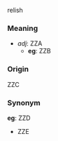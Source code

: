 relish
### Meaning
+ _adj_: ZZA
    + __eg__: ZZB

### Origin

ZZC

### Synonym

__eg__: ZZD

+ ZZE


